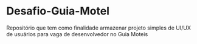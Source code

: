 # Desafio-Guia-Motel
Repositório que tem como finalidade armazenar projeto simples de UI/UX de usuários para vaga de desenvolvedor no Guia Moteis
